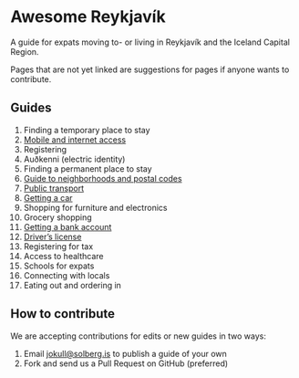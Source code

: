 # Awesome Reykjavík

A guide for expats moving to- or living in Reykjavík and the Iceland Capital
Region.

Pages that are not yet linked are suggestions for pages if anyone wants to
contribute.

## Guides

1. Finding a temporary place to stay
1. [Mobile and internet access](guides/mobile-phones.md)
1. Registering
1. Auðkenni (electric identity)
1. Finding a permanent place to stay
1. [Guide to neighborhoods and postal codes](guides/neighbourhoods.md)
1. [Public transport](guides/public-transport.md)
1. [Getting a car](guides/getting-a-car.md)
1. Shopping for furniture and electronics
1. Grocery shopping
1. [Getting a bank account](guides/bank-account.md)
1. [Driver’s license](guides/drivers-license.md)
1. Registering for tax
1. Access to healthcare
1. Schools for expats
1. Connecting with locals
1. Eating out and ordering in

## How to contribute

We are accepting contributions for edits or new guides in two ways:

1. Email [jokull@solberg.is](mailto:jokull@solberg.is) to publish a guide of
   your own
1. Fork and send us a Pull Request on GitHub (preferred)